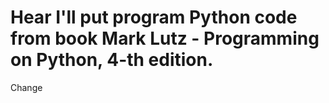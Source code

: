 # Hear I'll put program Python code from book Mark Lutz - Programming on Python, 4-th edition.
Change
